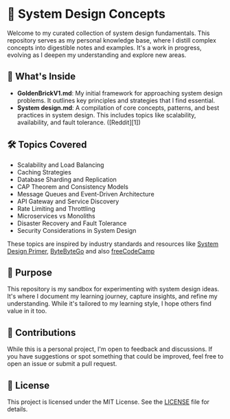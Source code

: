 # 🧠 System Design Concepts

Welcome to my curated collection of system design fundamentals. This repository serves as my personal knowledge base, where I distill complex concepts into digestible notes and examples. It's a work in progress, evolving as I deepen my understanding and explore new areas.

## 📂 What's Inside

* **GoldenBrickV1.md**: My initial framework for approaching system design problems. It outlines key principles and strategies that I find essential.
* **System design.md**: A compilation of core concepts, patterns, and best practices in system design. This includes topics like scalability, availability, and fault tolerance. ([Reddit][1])

## 🛠️ Topics Covered

* Scalability and Load Balancing
* Caching Strategies
* Database Sharding and Replication
* CAP Theorem and Consistency Models
* Message Queues and Event-Driven Architecture
* API Gateway and Service Discovery
* Rate Limiting and Throttling
* Microservices vs Monoliths
* Disaster Recovery and Fault Tolerance
* Security Considerations in System Design

These topics are inspired by industry standards and resources like [System Design Primer](https://github.com/donnemartin/system-design-primer), [ByteByteGo](https://github.com/ByteByteGoHq/system-design-101) and also [freeCodeCamp](https://www.youtube.com/watch?v=F2FmTdLtb_4)

## 🎯 Purpose

This repository is my sandbox for experimenting with system design ideas. It's where I document my learning journey, capture insights, and refine my understanding. While it's tailored to my learning style, I hope others find value in it too.

## 🤝 Contributions

While this is a personal project, I'm open to feedback and discussions. If you have suggestions or spot something that could be improved, feel free to open an issue or submit a pull request.

## 📄 License

This project is licensed under the MIT License. See the [LICENSE](LICENSE) file for details.
